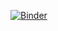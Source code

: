 [![Binder](https://mybinder.org/badge_logo.svg)](https://mybinder.org/v2/gh/eliaskardel/cim-data-python.git/master)